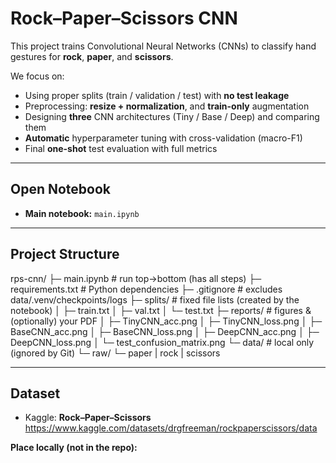 # Rock–Paper–Scissors CNN

This project trains Convolutional Neural Networks (CNNs) to classify hand gestures for **rock**, **paper**, and **scissors**.

We focus on:
- Using proper splits (train / validation / test) with **no test leakage**
- Preprocessing: **resize + normalization**, and **train-only** augmentation
- Designing **three** CNN architectures (Tiny / Base / Deep) and comparing them
- **Automatic** hyperparameter tuning with cross-validation (macro-F1)
- Final **one-shot** test evaluation with full metrics

---

## Open Notebook

- **Main notebook:** `main.ipynb`  


---

## Project Structure

rps-cnn/
├─ main.ipynb # run top→bottom (has all steps)
├─ requirements.txt # Python dependencies
├─ .gitignore # excludes data/.venv/checkpoints/logs
├─ splits/ # fixed file lists (created by the notebook)
│ ├─ train.txt
│ ├─ val.txt
│ └─ test.txt
├─ reports/ # figures & (optionally) your PDF
│ ├─ TinyCNN_acc.png
│ ├─ TinyCNN_loss.png
│ ├─ BaseCNN_acc.png
│ ├─ BaseCNN_loss.png
│ ├─ DeepCNN_acc.png
│ ├─ DeepCNN_loss.png
│ └─ test_confusion_matrix.png
└─ data/ # local only (ignored by Git)
└─ raw/
└─ paper | rock | scissors

---

## Dataset

- Kaggle: **Rock–Paper–Scissors**  
  https://www.kaggle.com/datasets/drgfreeman/rockpaperscissors/data

**Place locally (not in the repo):**
